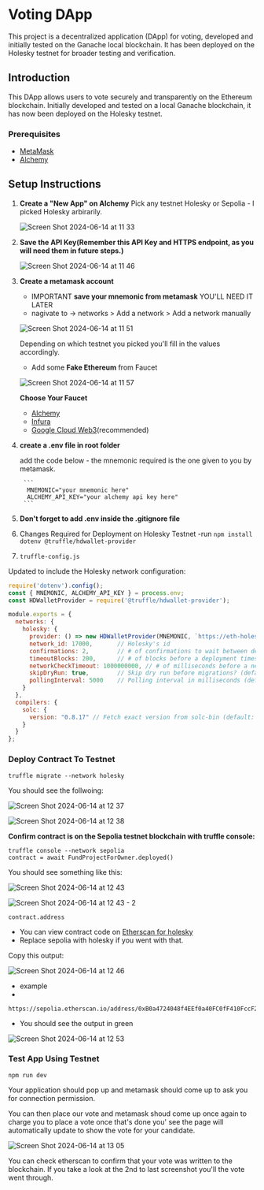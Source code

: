 # Voting DApp

This project is a decentralized application (DApp) for voting, developed and initially tested on the Ganache local blockchain. It has been deployed on the Holesky testnet for broader testing and verification.

## Introduction

This DApp allows users to vote securely and transparently on the Ethereum blockchain. Initially developed and tested on a local Ganache blockchain, it has now been deployed on the Holesky testnet.

### Prerequisites
- [MetaMask](https://chromewebstore.google.com/detail/metamask/nkbihfbeogaeaoehlefnkodbefgpgknn)
- [Alchemy](https://dashboard.alchemy.com/)



## Setup Instructions

1. **Create a "New App" on Alchemy**
    Pick any testnet Holesky or Sepolia - I picked Holesky arbirarily.
   
   ![Screen Shot 2024-06-14 at 11 33](https://github.com/Sequence-94/election-app/assets/53806574/19263ea3-8bbc-48c7-bb5b-a9a587ab05fe)
   
3. **Save the API Key(Remember this API Key and HTTPS endpoint, as you will need them in future steps.)**
   
   ![Screen Shot 2024-06-14 at 11 46](https://github.com/Sequence-94/election-app/assets/53806574/b42926ac-01cb-441c-9f8e-e586dac95ddd)


5. **Create a metamask account**
   - IMPORTANT **save your mnemonic from metamask** YOU'LL NEED IT LATER
   - nagivate to -> networks > Add a network > Add a network manually
   
   ![Screen Shot 2024-06-14 at 11 51](https://github.com/Sequence-94/election-app/assets/53806574/0dab21c3-0607-4fd3-a9a6-2ee1556f407b)

    Depending on which testnet you picked you'll fill in the values accordingly.

   - Add some **Fake Ethereum** from Faucet
   
   ![Screen Shot 2024-06-14 at 11 57](https://github.com/Sequence-94/election-app/assets/53806574/fd927760-c2d2-4e51-a3b8-65e2bb92297c)


   **Choose Your Faucet**
   - [Alchemy](https://www.alchemy.com/faucets)
   - [Infura](https://www.infura.io/faucet/sepolia)
   - [Google Cloud Web3](https://cloud.google.com/application/web3/)(recommended)
     
6. **create a .env file in root folder**

   add the code below - the mnemonic required is the one given to you by metamask.
   
        ```
         MNEMONIC="your mnemonic here"
         ALCHEMY_API_KEY="your alchemy api key here"
        ```

7. **Don't forget to add .env inside the .gitignore file**

8. Changes Required for Deployment on Holesky Testnet
   -run ```npm install dotenv @truffle/hdwallet-provider```

9. `truffle-config.js`

Updated to include the Holesky network configuration:
```javascript
require('dotenv').config();
const { MNEMONIC, ALCHEMY_API_KEY } = process.env;
const HDWalletProvider = require('@truffle/hdwallet-provider');

module.exports = {
  networks: {
    holesky: {
      provider: () => new HDWalletProvider(MNEMONIC, `https://eth-holesky.alchemyapi.io/v2/${ALCHEMY_API_KEY}`),
      network_id: 17000,       // Holesky's id
      confirmations: 2,        // # of confirmations to wait between deployments. (default: 0)
      timeoutBlocks: 200,      // # of blocks before a deployment times out  (minimum/default: 50)
      networkCheckTimeout: 1000000000, // # of milliseconds before a network check times out
      skipDryRun: true,        // Skip dry run before migrations? (default: false for public nets )
      pollingInterval: 5000    // Polling interval in milliseconds (default: 4000)
    }
  },
  compilers: {
    solc: {
      version: "0.8.17" // Fetch exact version from solc-bin (default: truffle's version)
    }
  }
};
```
### Deploy Contract To Testnet 

```
truffle migrate --network holesky 
```

You should see the follwoing:

![Screen Shot 2024-06-14 at 12 37](https://github.com/Sequence-94/election-app/assets/53806574/b7a4629c-3b2e-4293-be84-d4fe4c2c3253)

![Screen Shot 2024-06-14 at 12 38](https://github.com/Sequence-94/election-app/assets/53806574/64b885f4-49c2-4140-b93a-86e1c11cfde3)

**Confirm contract is on the Sepolia testnet blockchain with truffle console:**

```
truffle console --network sepolia 
contract = await FundProjectForOwner.deployed()
```
You should see something like this:

![Screen Shot 2024-06-14 at 12 43](https://github.com/Sequence-94/election-app/assets/53806574/e4630843-5d64-4feb-bc50-92637136586d)

![Screen Shot 2024-06-14 at 12 43 - 2](https://github.com/Sequence-94/election-app/assets/53806574/1d7cfd65-dfc9-4b8b-ab39-d5dab2b27985)

```
contract.address
```

- You can view contract code on [Etherscan for holesky](https://holesky.etherscan.io/)
- Replace sepolia with holesky if you went with that.

Copy this output:

![Screen Shot 2024-06-14 at 12 46](https://github.com/Sequence-94/election-app/assets/53806574/57221a18-166e-4f98-b27d-e220acf37cff)

- example
- 
```
https://sepolia.etherscan.io/address/0xB0a4724048f4EEf0a40FC0fF410FccF21Dd3FcfD
```

- You should see the output in green

![Screen Shot 2024-06-14 at 12 53](https://github.com/Sequence-94/election-app/assets/53806574/15da8ab5-50c1-439c-96de-7d850c2b417c)


### Test App Using Testnet

```
npm run dev
```
Your application should pop up and metamask should come up to ask you for connection permission.

You can then place our vote and metamask shoud come up once again to charge you to place a vote once that's done you' see the page will
automatically update to show the vote for your candidate.

![Screen Shot 2024-06-14 at 13 05](https://github.com/Sequence-94/election-app/assets/53806574/a0f87acc-f733-47bd-8b5b-542b27d08e3e)

You can check etherscan to confirm that your vote was written to the blockchain. If you take a look at the 2nd to last screenshot you'll the vote went through.





